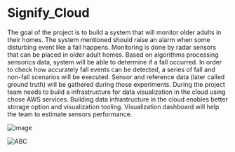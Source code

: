 # Signify_Cloud

The goal of the project is to build a system that will monitor older adults in their homes. The system mentioned should raise an alarm when some disturbing event like a fall happens. Monitoring is done by radar sensors that can be placed in older adult homes. Based on algorithms processing sensorics data, system will be able to determine if a fall occurred. In order to check how accurately fall events can be detected, a series of fall and non-fall scenarios will be executed. Sensor and reference data (later called ground truth) will be gathered during those experiments. During the project team needs to build a infrastructure for data visualization in the cloud using chose AWS services. Building data infrastructure in the cloud enables better storage option and visualization tooling. Visualization dashboard will help the team to estimate sensors performance.


![image](https://user-images.githubusercontent.com/50198601/138552823-218abff1-5362-4fce-b68f-051149a52557.png)


![ABC](https://github.com/MarkRichers/Signify_Cloud/blob/new_path/Capture.PNG)

